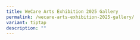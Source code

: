 ```yaml
---
title: WeCare Arts Exhibition 2025 Gallery
permalink: /wecare-arts-exhibition-2025-gallery/
variant: tiptap
description: ""
---
```

